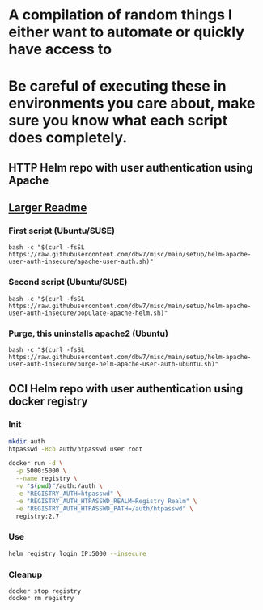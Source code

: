 # A compilation of random things I either want to automate or quickly have access to

# Be careful of executing these in environments you care about, make sure you know what each script does completely.
 
## HTTP Helm repo with user authentication using Apache
## [Larger Readme](./setup/helm-apache-user-auth-insecure/README.md)
### First script (Ubuntu/SUSE)
```
bash -c "$(curl -fsSL https://raw.githubusercontent.com/dbw7/misc/main/setup/helm-apache-user-auth-insecure/apache-user-auth.sh)"
```
### Second script (Ubuntu/SUSE)
```
bash -c "$(curl -fsSL https://raw.githubusercontent.com/dbw7/misc/main/setup/helm-apache-user-auth-insecure/populate-apache-helm.sh)"
```
### Purge, this uninstalls apache2 (Ubuntu)
```
bash -c "$(curl -fsSL https://raw.githubusercontent.com/dbw7/misc/main/setup/helm-apache-user-auth-insecure/purge-helm-apache-user-auth-ubuntu.sh)"
```

## OCI Helm repo with user authentication using docker registry
### Init
```bash
mkdir auth
htpasswd -Bcb auth/htpasswd user root
```
```bash
docker run -d \
  -p 5000:5000 \
  --name registry \
  -v "$(pwd)"/auth:/auth \
  -e "REGISTRY_AUTH=htpasswd" \
  -e "REGISTRY_AUTH_HTPASSWD_REALM=Registry Realm" \
  -e "REGISTRY_AUTH_HTPASSWD_PATH=/auth/htpasswd" \
  registry:2.7
```
### Use
```bash
helm registry login IP:5000 --insecure

```
### Cleanup
```
docker stop registry
docker rm registry
```